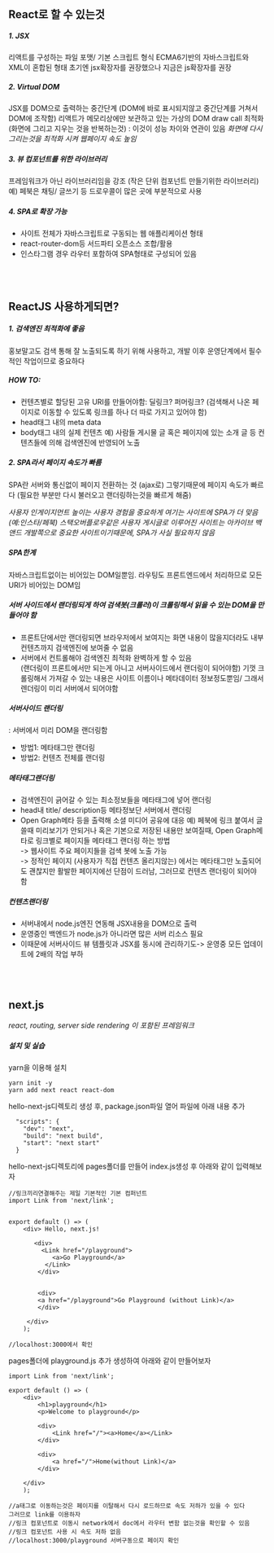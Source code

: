 ## React로 할 수 있는것
 
##### 1. JSX
리액트를 구성하는 파일 포맷/ 기본 스크립트 형식
ECMA6기반의 자바스크립트와 XML이 혼합된 형태
초기엔 jsx확장자를 권장했으나 지금은 js확장자를 권장


##### 2. Virtual DOM
JSX를 DOM으로 출력하는 중간단계 (DOM에 바로 표시되지않고 중간단계를 거쳐서 DOM에 조작함)
리액트가 메모리상에만 보관하고 있는 가상의 DOM
draw call 최적화 (화면에 그리고 지우는 것을 반복하는것) : 이것이 성능 차이와 연관이 있음
_화면에 다시 그리는것을 최적화 시켜 웹페이지 속도 높임_



##### 3. 뷰 컴포넌트를 위한 라이브러리
프레임워크가 아닌 라이브러리임을 강조 (작은 단위 컴포넌트 만들기위한 라이브러리)
예) 페북은 채팅/ 글쓰기 등 드로우콜이 많은 곳에 부분적으로 사용



##### 4. SPA로 확장 가능

* 사이트 전체가 자바스크립트로 구동되는 웹 애플리케이션 형태
* react-router-dom등 서드파티 오픈소스 조합/활용
* 인스타그램 경우 라우터 포함하여 SPA형태로 구성되어 있음

<br />
<br />

## ReactJS 사용하게되면?

##### 1. 검색엔진 최적화에 좋음 
홍보말고도 검색 통해 잘 노출되도록 하기 위해 사용하고, 
개발 이후 운영단계에서 필수적인 작업이므로 중요하다


##### HOW TO: <br />
* 컨텐츠별로 할당된 고유 URI를 만들어야함: 딜링크? 퍼머링크? (검색해서 나온 페이지로 이동할 수 있도록 링크를 하나 더 따로 가지고 있어야 함)
* head태그 내의 meta data 
* body태그 내의 실제 컨텐츠
예) 사람들 게시물 글 혹은 페이지에 있는 소개 글 등 컨텐츠들에 의해 검색엔진에 반영되어 노출



##### 2. SPA라서 페이지 속도가 빠름
 
SPA란 서버와 통신없이 페이지 전환하는 것 (ajax로) 그렇기때문에 페이지 속도가 빠르다
(필요한 부분만 다시 불러오고 랜더링하는것을 빠르게 해줌)

<em>사용자 인게이지먼트 높이는 사용자 경험을 중요하게 여기는 사이트에 SPA가 더 맞음 (예:인스타/페북)
스택오버플로우같은 사용자 게시글로 이루어진 사이트는 아카이브 백앤드 개발쪽으로 중요한 사이트이기때문에, SPA가 사실 필요하지 않음</em>


##### SPA한계
자바스크립트없이는 비어있는 DOM일뿐임.
라우팅도 프론트엔드에서 처리하므로 모든 URI가 비어있는 DOM임



##### _서버 사이드에서 랜더링되게 하여 검색봇(크롤러)이 크롤링해서 읽을 수 있는 DOM을 만들어야 함_ 

* 프론트단에서만 랜더링되면 브라우저에서 보여지는 화면 내용이 많을지더라도 내부 컨텐츠까지 검색엔진에 보여줄 수 없음 <br />
* 서버에서 컨트롤해야 검색엔진 최적화 완벽하게 할 수 있음<br />
(랜더링이 프론트에서만 되는게 아니고 서버사이드에서 랜더링이 되어야함)
기껏 크롤링해서 가져갈 수 있는 내용은 사이트 이름이나 메타데이터 정보정도뿐임/ 그래서 렌더링이 미리 서버에서 되어야함

##### 서버사이드 랜더링
: 서버에서 미리 DOM을 랜더링함 <br/>

* 방법1: 메타태그만 랜더링
* 방법2: 컨텐츠 전체를 랜더링


##### 메타태그랜더링
* 검색엔진이 긁어갈 수 있는 최소정보들을 메타태그에 넣어 랜더링
* head내 title/ description등 메타정보단 서버에서 랜더링
* Open Graph메타 등을 출력해 소셜 미디어 공유에 대응
예) 페북에 링크 붙여서 글 쓸때 미리보기가 안되거나 혹은 기본으로 저장된 내용만 보여질때, Open Graph메타로 링크별로 페이지들 메타태그 랜더링 하는 방법 <br />
-> 웹사이트 주요 페이지들을 검색 봇에 노출 가능 <br />
-> 정적인 페이지 (사용자가 직접 컨텐츠 올리지않는) 에서는 메타태그만 노출되어도 괜찮지만 활발한 페이지에선 단점이 드러남, 그러므로 컨텐츠 랜더링이 되어야 함


##### 컨텐츠랜더링
* 서버내에서 node.js엔진 연동해 JSX내용을 DOM으로 출력
* 운영중인 백엔드가 node.js가 아니라면 많은 서버 리소스 필요
* 이때문에 서버사이드 뷰 템플릿과 JSX를 동시에 관리하기도-> 운영중 모든 업데이트에 2배의 작업 부하


<br />
<br />

## next.js
_react, routing, server side rendering 이 포함된 프레임워크_

##### 설치 및 실습

yarn을 이용해 설치

~~~
yarn init -y
yarn add next react react-dom
~~~

hello-next-js디렉토리 생성 후, package.json파일 열어 파일에 아래 내용 추가

~~~
  "scripts": {
  	"dev": "next",
  	"build": "next build",
  	"start": "next start"
  }
~~~

hello-next-js디렉토리에 pages폴더를 만들어 index.js생성 후 아래와 같이 입력해보자

~~~
//링크끼리연결해주는 제일 기본적인 기본 컴퍼넌트
import Link from 'next/link';


export default () => (
	<div> Hello, next.js!
	
	   <div>
	   	 <Link href="/playground">
	   		<a>Go Playground</a>
		  </Link>
		</div>
		
		
		<div>
		<a href="/playground">Go Playground (without Link)</a>
		</div>
	 
	 </div>
	);

//localhost:3000에서 확인
~~~


pages폴더에 playground.js 추가 생성하여 아래와 같이 만들어보자

~~~
import Link from 'next/link';

export default () => (
	<div>
		<h1>playground</h1>
		<p>Welcome to playground</p>

		<div>
			<Link href="/"><a>Home</a></Link>
		</div>

		<div>
			<a href="/">Home(without Link)</a>
		</div>
		
	</div>
	);

//a태그로 이동하는것은 페이지를 이탈해서 다시 로드하므로 속도 저하가 있을 수 있다 
그러므로 link를 이용하자
//링크 컴포넌트로 이동시 network에서 doc에서 라우터 변함 없는것을 확인할 수 있음
//링크 컴포넌트 사용 시 속도 저하 없음
//localhost:3000/playground 서버구동으로 페이지 확인
~~~